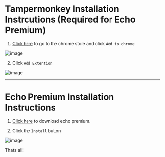 # Tampermonkey Installation Instrcutions (Required for Echo Premium)

1. [Click here](https://chrome.google.com/webstore/detail/tampermonkey/dhdgffkkebhmkfjojejmpbldmpobfkfo) to go to the chrome store and click `Add to chrome`

![image](https://user-images.githubusercontent.com/61391827/222789735-b863c221-cdbd-48e5-b629-090c20f03964.png)

2. Click `Add Extention`

![image](https://user-images.githubusercontent.com/61391827/222790193-23953a11-458c-4f01-868d-0c41596123ea.png)


***

# Echo Premium Installation Instructions

1. [Click here](https://github.com/DJ13423/echo-premium/raw/main/echo-premium.user.js) to download echo premium.

2. Click the `Install` button

![image](https://user-images.githubusercontent.com/61391827/222788870-870ae580-6246-443b-8845-890e5e1e67d8.png)

Thats all!
